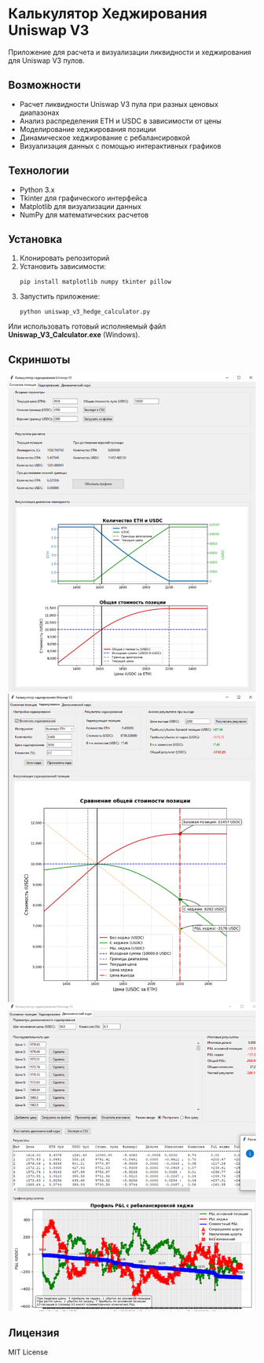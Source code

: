 # Калькулятор Хеджирования Uniswap V3

Приложение для расчета и визуализации ликвидности и хеджирования для Uniswap V3 пулов.

## Возможности

- Расчет ликвидности Uniswap V3 пула при разных ценовых диапазонах
- Анализ распределения ETH и USDC в зависимости от цены
- Моделирование хеджирования позиции
- Динамическое хеджирование с ребалансировкой
- Визуализация данных с помощью интерактивных графиков

## Технологии

- Python 3.x
- Tkinter для графического интерфейса
- Matplotlib для визуализации данных
- NumPy для математических расчетов

## Установка

1. Клонировать репозиторий
2. Установить зависимости:
   ```
   pip install matplotlib numpy tkinter pillow
   ```
3. Запустить приложение:
   ```
   python uniswap_v3_hedge_calculator.py
   ```

Или использовать готовый исполняемый файл **Uniswap_V3_Calculator.exe** (Windows).

## Скриншоты

![Основной интерфейс](screenshots/1.png)
![Основной интерфейс](screenshots/2.png)
![Основной интерфейс](screenshots/3.png)

## Лицензия

MIT License
